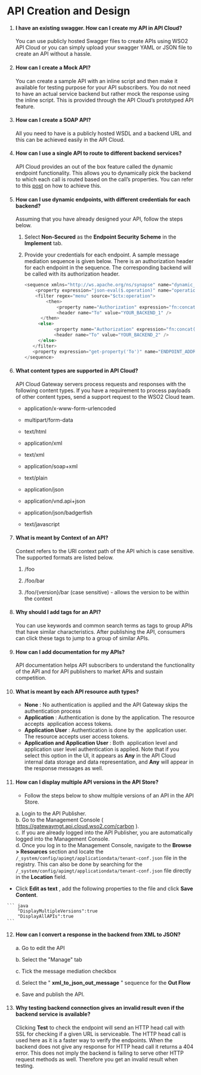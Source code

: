 # API Creation and Design

1.  #### I have an existing swagger. How can I create my API in API Cloud?

    You can use publicly hosted Swagger files to create APIs using WSO2
    API Cloud or you can simply upload your swagger YAML or JSON file to
    create an API without a hassle.

2.  #### How can I create a Mock API?

    You can create a sample API with an inline script and then make it
    available for testing purpose for your API subscribers. You do not
    need to have an actual service backend but rather mock the response
    using the inline script. This is provided through the API Cloud’s
    prototyped API feature. 

3.  #### How can I create a SOAP API?

    All you need to have is a publicly hosted WSDL and a backend URL and
    this can be achieved easily in the API Cloud.

4.  #### How can I use a single API to route to different backend services?

    API Cloud provides an out of the box feature called the dynamic
    endpoint functionality. This allows you to dynamically pick the
    backend to which each call is routed based on the call’s properties.
    You can refer to this
    [post](http://wso2.com/blogs/cloud/multiple-endpoints-per-api/) on
    how to achieve this.

5.  #### How can I use dynamic endpoints, with different credentials for each backend?

    Assuming that you have already designed your API, follow the steps
    below.

    1.  Select **Non-Secured** as the **Endpoint Security Scheme** in
        the **Implement** tab.

    2.  Provide your credentials for each endpoint. A sample message
        mediation sequence is given below. There is an authorization
        header for each endpoint in the sequence. The corresponding
        backend will be called with its authorization header.  

        ``` java
        <sequence xmlns="http://ws.apache.org/ns/synapse" name="dynamic_ep">
            <property expression="json-eval($.operation)" name="operation" />
            <filter regex="menu" source="$ctx:operation">
                <then>
                    <property name="Authorization" expression="fn:concat('Basic ', 'abcdfffghksjdksk==')" scope="transport"/>
                    <header name="To" value="YOUR_BACKEND_1" />
              </then>
             <else>
                   <property name="Authorization" expression="fn:concat('Basic ', 'HjhslhhishhssHH=')" scope="transport"/>
                   <header name="To" value="YOUR_BACKEND_2" />
             </else>
           </filter>
           <property expression="get-property('To')" name="ENDPOINT_ADDRESS" />
        </sequence>
        ```

6.  #### What content types are supported in API Cloud? 

    API Cloud Gateway servers process requests and responses with the
    following content types. If you have a requirement to process
    payloads of other content types, send a support request to the WSO2
    Cloud team.

    -   application/x-www-form-urlencoded

    -   multipart/form-data

    -   text/html

    -   application/xml

    -   text/xml

    -   application/soap+xml

    -   text/plain

    -   application/json

    -   application/vnd.api+json

    -   application/json/badgerfish

    -   text/javascript

7.  #### What is meant by Context of an API?

    Context refers to the URI context path of the API which is case
    sensitive. The supported formats are listed below.

    1.  /foo

    2.  /foo/bar

    3.  /foo/{version}/bar (case sensitive) - allows the version to be
        within the context

8.  #### Why should I add tags for an API?

    You can use keywords and common search terms as tags to group APIs
    that have similar characteristics. After publishing the API,
    consumers can click these tags to jump to a group of similar APIs.

9.  #### How can I add documentation for my APIs?

    API documentation helps API subscribers to understand the
    functionality of the API and for API publishers to market APIs and
    sustain competition.

10. #### What is meant by each API resource auth types?

    -   **None** : No authentication is applied and the API Gateway
        skips the authentication process
    -   **Application** : Authentication is done by the application. The
        resource accepts  application access tokens.  
    -   **Application User** : Authentication is done by the 
        application user. The resource accepts user access tokens.  
    -   **Application and Application User** : Both  application level
        and  application user level authentication is applied. Note that
        if you select this option in the UI, it appears as **Any** in
        the API Cloud internal data storage and data representation, and
        **Any** will appear in the response messages as well.

11. #### How can I display multiple API versions in the API Store?

    - Follow the steps below to show multiple versions of an API in the
    API Store.

    a\. Login to the API Publisher.  
    b. Go to the Management Console (
    <https://gatewaymgt.api.cloud.wso2.com/carbon> ).  
    c. If you are already logged into the API Publisher, you are
    automatically logged into the Management Console.  
    d. Once you log in to the Management Console, navigate to the
    **Browse \> Resources** section and locate the
    `/_system/config/apimgt/applicationdata/tenant-conf.json`
    file in the registry. This can also be done by searching for the
    `/_system/config/apimgt/applicationdata/tenant-conf.json`
    file directly in the **Location** field.

   - Click **Edit as text** , add the following properties to the file
    and click **Save Content**.

    ``` java
        "DisplayMultipleVersions":true
        "DisplayAllAPIs":true
    ```

      

12. #### How can I convert a response in the backend from XML to JSON?

    a\. Go to edit the API

    b\. Select the "Manage" tab

    c\. Tick the message mediation checkbox

    d\. Select the " **xml\_to\_json\_out\_message** " sequence for the **Out
    Flow**

    e\. Save and publish the API.


13. #### Why testing backend connection gives an invalid result even if the backend service is available? 

    Clicking **Test** to check the endpoint will send an HTTP head call
    with SSL for checking if a given URL is serviceable. The HTTP head
    call is used here as it is a faster way to verify the endpoints.
    When the backend does not give any response for HTTP head call it
    returns a 404 error. This does not imply the backend is failing to
    serve other HTTP request methods as well. Therefore you get an
    invalid result when testing.